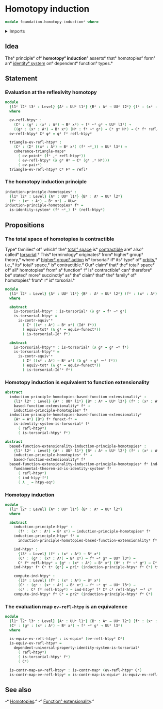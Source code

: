 # Homotopy induction

```agda
module foundation.homotopy-inductionᵉ where
```

<details><summary>Imports</summary>

```agda
open import foundation.dependent-pair-typesᵉ
open import foundation.function-extensionalityᵉ
open import foundation.identity-systemsᵉ
open import foundation.universal-property-dependent-pair-typesᵉ
open import foundation.universal-property-identity-systemsᵉ
open import foundation.universe-levelsᵉ

open import foundation-core.commuting-triangles-of-mapsᵉ
open import foundation-core.contractible-mapsᵉ
open import foundation-core.contractible-typesᵉ
open import foundation-core.equivalencesᵉ
open import foundation-core.function-typesᵉ
open import foundation-core.functoriality-dependent-pair-typesᵉ
open import foundation-core.homotopiesᵉ
open import foundation-core.identity-typesᵉ
open import foundation-core.torsorial-type-familiesᵉ
```

</details>

## Idea

Theᵉ principleᵉ ofᵉ **homotopyᵉ induction**ᵉ assertsᵉ thatᵉ homotopiesᵉ formᵉ anᵉ
[identityᵉ system](foundation.identity-systems.mdᵉ) onᵉ dependentᵉ functionᵉ types.ᵉ

## Statement

### Evaluation at the reflexivity homotopy

```agda
module _
  {l1ᵉ l2ᵉ l3ᵉ : Level} {Aᵉ : UUᵉ l1ᵉ} {Bᵉ : Aᵉ → UUᵉ l2ᵉ} {fᵉ : (xᵉ : Aᵉ) → Bᵉ xᵉ}
  where

  ev-refl-htpyᵉ :
    (Cᵉ : (gᵉ : (xᵉ : Aᵉ) → Bᵉ xᵉ) → fᵉ ~ᵉ gᵉ → UUᵉ l3ᵉ) →
    ((gᵉ : (xᵉ : Aᵉ) → Bᵉ xᵉ) (Hᵉ : fᵉ ~ᵉ gᵉ) → Cᵉ gᵉ Hᵉ) → Cᵉ fᵉ refl-htpyᵉ
  ev-refl-htpyᵉ Cᵉ φᵉ = φᵉ fᵉ refl-htpyᵉ

  triangle-ev-refl-htpyᵉ :
    (Cᵉ : (Σᵉ ((xᵉ : Aᵉ) → Bᵉ xᵉ) (fᵉ ~ᵉ_)) → UUᵉ l3ᵉ) →
    coherence-triangle-mapsᵉ
      ( ev-pointᵉ (fᵉ ,ᵉ refl-htpyᵉ))
      ( ev-refl-htpyᵉ (λ gᵉ Hᵉ → Cᵉ (gᵉ ,ᵉ Hᵉ)))
      ( ev-pairᵉ)
  triangle-ev-refl-htpyᵉ Cᵉ Fᵉ = reflᵉ
```

### The homotopy induction principle

```agda
induction-principle-homotopiesᵉ :
  {l1ᵉ l2ᵉ : Level} {Aᵉ : UUᵉ l1ᵉ} {Bᵉ : Aᵉ → UUᵉ l2ᵉ}
  (fᵉ : (xᵉ : Aᵉ) → Bᵉ xᵉ) → UUωᵉ
induction-principle-homotopiesᵉ fᵉ =
  is-identity-systemᵉ (fᵉ ~ᵉ_) fᵉ (refl-htpyᵉ)
```

## Propositions

### The total space of homotopies is contractible

Typeᵉ familiesᵉ ofᵉ whichᵉ theᵉ [totalᵉ space](foundation.dependent-pair-types.mdᵉ) isᵉ
[contractible](foundation-core.contractible-types.mdᵉ) areᵉ alsoᵉ calledᵉ
[torsorial](foundation-core.torsorial-type-families.md).ᵉ Thisᵉ terminologyᵉ
originatesᵉ fromᵉ higherᵉ groupᵉ theory,ᵉ where aᵉ
[higherᵉ groupᵉ action](higher-group-theory.higher-group-actions.mdᵉ) isᵉ torsorialᵉ
ifᵉ itsᵉ typeᵉ ofᵉ [orbits](higher-group-theory.orbits-higher-group-actions.md),ᵉ
i.e.,ᵉ itsᵉ totalᵉ space,ᵉ isᵉ contractible.ᵉ Ourᵉ claimᵉ thatᵉ theᵉ totalᵉ spaceᵉ ofᵉ allᵉ
homotopiesᵉ fromᵉ aᵉ functionᵉ `f`ᵉ isᵉ contractibleᵉ canᵉ thereforeᵉ beᵉ statedᵉ moreᵉ
succinctlyᵉ asᵉ theᵉ claimᵉ thatᵉ theᵉ familyᵉ ofᵉ homotopiesᵉ fromᵉ `f`ᵉ isᵉ torsorial.ᵉ

```agda
module _
  {l1ᵉ l2ᵉ : Level} {Aᵉ : UUᵉ l1ᵉ} {Bᵉ : Aᵉ → UUᵉ l2ᵉ} (fᵉ : (xᵉ : Aᵉ) → Bᵉ xᵉ)
  where

  abstract
    is-torsorial-htpyᵉ : is-torsorialᵉ (λ gᵉ → fᵉ ~ᵉ gᵉ)
    is-torsorial-htpyᵉ =
      is-contr-equiv'ᵉ
        ( Σᵉ ((xᵉ : Aᵉ) → Bᵉ xᵉ) (Idᵉ fᵉ))
        ( equiv-totᵉ (λ gᵉ → equiv-funextᵉ))
        ( is-torsorial-Idᵉ fᵉ)

  abstract
    is-torsorial-htpy'ᵉ : is-torsorialᵉ (λ gᵉ → gᵉ ~ᵉ fᵉ)
    is-torsorial-htpy'ᵉ =
      is-contr-equiv'ᵉ
        ( Σᵉ ((xᵉ : Aᵉ) → Bᵉ xᵉ) (λ gᵉ → gᵉ ＝ᵉ fᵉ))
        ( equiv-totᵉ (λ gᵉ → equiv-funextᵉ))
        ( is-torsorial-Id'ᵉ fᵉ)
```

### Homotopy induction is equivalent to function extensionality

```agda
abstract
  induction-principle-homotopies-based-function-extensionalityᵉ :
    {l1ᵉ l2ᵉ : Level} {Aᵉ : UUᵉ l1ᵉ} {Bᵉ : Aᵉ → UUᵉ l2ᵉ} (fᵉ : (xᵉ : Aᵉ) → Bᵉ xᵉ) →
    based-function-extensionalityᵉ fᵉ →
    induction-principle-homotopiesᵉ fᵉ
  induction-principle-homotopies-based-function-extensionalityᵉ
    {Aᵉ = Aᵉ} {Bᵉ} fᵉ funext-fᵉ =
    is-identity-system-is-torsorialᵉ fᵉ
      ( refl-htpyᵉ)
      ( is-torsorial-htpyᵉ fᵉ)

abstract
  based-function-extensionality-induction-principle-homotopiesᵉ :
    {l1ᵉ l2ᵉ : Level} {Aᵉ : UUᵉ l1ᵉ} {Bᵉ : Aᵉ → UUᵉ l2ᵉ} (fᵉ : (xᵉ : Aᵉ) → Bᵉ xᵉ) →
    induction-principle-homotopiesᵉ fᵉ →
    based-function-extensionalityᵉ fᵉ
  based-function-extensionality-induction-principle-homotopiesᵉ fᵉ ind-htpy-fᵉ =
    fundamental-theorem-id-is-identity-systemᵉ fᵉ
      ( refl-htpyᵉ)
      ( ind-htpy-fᵉ)
      ( λ _ → htpy-eqᵉ)
```

### Homotopy induction

```agda
module _
  {l1ᵉ l2ᵉ : Level} {Aᵉ : UUᵉ l1ᵉ} {Bᵉ : Aᵉ → UUᵉ l2ᵉ}
  where

  abstract
    induction-principle-htpyᵉ :
      (fᵉ : (xᵉ : Aᵉ) → Bᵉ xᵉ) → induction-principle-homotopiesᵉ fᵉ
    induction-principle-htpyᵉ fᵉ =
      induction-principle-homotopies-based-function-extensionalityᵉ fᵉ (funextᵉ fᵉ)

    ind-htpyᵉ :
      {l3ᵉ : Level} (fᵉ : (xᵉ : Aᵉ) → Bᵉ xᵉ)
      (Cᵉ : (gᵉ : (xᵉ : Aᵉ) → Bᵉ xᵉ) → fᵉ ~ᵉ gᵉ → UUᵉ l3ᵉ) →
      Cᵉ fᵉ refl-htpyᵉ → {gᵉ : (xᵉ : Aᵉ) → Bᵉ xᵉ} (Hᵉ : fᵉ ~ᵉ gᵉ) → Cᵉ gᵉ Hᵉ
    ind-htpyᵉ fᵉ Cᵉ tᵉ {gᵉ} = pr1ᵉ (induction-principle-htpyᵉ fᵉ Cᵉ) tᵉ gᵉ

    compute-ind-htpyᵉ :
      {l3ᵉ : Level} (fᵉ : (xᵉ : Aᵉ) → Bᵉ xᵉ)
      (Cᵉ : (gᵉ : (xᵉ : Aᵉ) → Bᵉ xᵉ) → fᵉ ~ᵉ gᵉ → UUᵉ l3ᵉ) →
      (cᵉ : Cᵉ fᵉ refl-htpyᵉ) → ind-htpyᵉ fᵉ Cᵉ cᵉ refl-htpyᵉ ＝ᵉ cᵉ
    compute-ind-htpyᵉ fᵉ Cᵉ = pr2ᵉ (induction-principle-htpyᵉ fᵉ Cᵉ)
```

### The evaluation map `ev-refl-htpy` is an equivalence

```agda
module _
  {l1ᵉ l2ᵉ l3ᵉ : Level} {Aᵉ : UUᵉ l1ᵉ} {Bᵉ : Aᵉ → UUᵉ l2ᵉ} {fᵉ : (xᵉ : Aᵉ) → Bᵉ xᵉ}
  (Cᵉ : (gᵉ : (xᵉ : Aᵉ) → Bᵉ xᵉ) → fᵉ ~ᵉ gᵉ → UUᵉ l3ᵉ)
  where

  is-equiv-ev-refl-htpyᵉ : is-equivᵉ (ev-refl-htpyᵉ Cᵉ)
  is-equiv-ev-refl-htpyᵉ =
    dependent-universal-property-identity-system-is-torsorialᵉ
      ( refl-htpyᵉ)
      ( is-torsorial-htpyᵉ fᵉ)
      ( Cᵉ)

  is-contr-map-ev-refl-htpyᵉ : is-contr-mapᵉ (ev-refl-htpyᵉ Cᵉ)
  is-contr-map-ev-refl-htpyᵉ = is-contr-map-is-equivᵉ is-equiv-ev-refl-htpyᵉ
```

## See also

-ᵉ [Homotopies](foundation.homotopies.md).ᵉ
-ᵉ [Functionᵉ extensionality](foundation.function-extensionality.md).ᵉ
